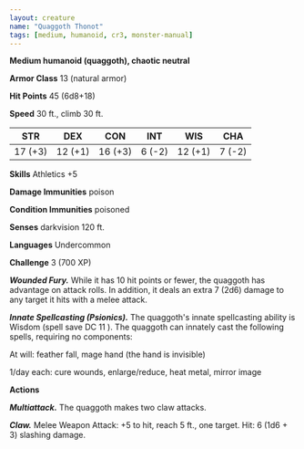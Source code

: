 ```yaml
---
layout: creature
name: "Quaggoth Thonot"
tags: [medium, humanoid, cr3, monster-manual]
---
```


**Medium humanoid (quaggoth), chaotic neutral**

**Armor Class** 13 (natural armor)

**Hit Points** 45 (6d8+18)

**Speed** 30 ft., climb 30 ft.

|   STR   |   DEX   |   CON   |   INT   |   WIS   |   CHA   |
|:-----:|:-----:|:-----:|:-----:|:-----:|:-----:|
| 17 (+3) | 12 (+1) | 16 (+3) | 6 (-2) | 12 (+1) | 7 (-2) |

**Skills** Athletics +5

**Damage Immunities** poison

**Condition Immunities** poisoned

**Senses** darkvision 120 ft.

**Languages** Undercommon

**Challenge** 3 (700 XP)

***Wounded Fury.*** While it has 10 hit points or fewer, the quaggoth has advantage on attack rolls. In addition, it deals an extra 7 (2d6) damage to any target it hits with a melee attack.

***Innate Spellcasting (Psionics).*** The quaggoth's innate spellcasting ability is Wisdom (spell save DC 11 ). The quaggoth can innately cast the following spells, requiring no components: 

At will: feather fall, mage hand (the hand is invisible)

1/day each: cure wounds, enlarge/reduce, heat metal, mirror image

**Actions**

***Multiattack.*** The quaggoth makes two claw attacks.

***Claw.*** Melee Weapon Attack: +5 to hit, reach 5 ft., one target. Hit: 6 (1d6 + 3) slashing damage.

